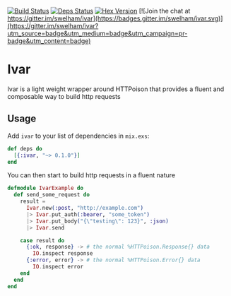 [![Build Status](https://travis-ci.org/swelham/ivar.svg?branch=master)](https://travis-ci.org/swelham/ivar) [![Deps Status](https://beta.hexfaktor.org/badge/all/github/swelham/ivar.svg?branch=master)](https://beta.hexfaktor.org/github/swelham/ivar) [![Hex Version](https://img.shields.io/hexpm/v/ivar.svg)](https://hex.pm/packages/ivar) [![Join the chat at https://gitter.im/swelham/ivar](https://badges.gitter.im/swelham/ivar.svg)](https://gitter.im/swelham/ivar?utm_source=badge&utm_medium=badge&utm_campaign=pr-badge&utm_content=badge)

# Ivar

Ivar is a light weight wrapper around HTTPoison that provides a fluent and composable way to build http requests

## Usage

Add `ivar` to your list of dependencies in `mix.exs`:

```elixir
def deps do
  [{:ivar, "~> 0.1.0"}]
end
```

You can then start to build http requests in a fluent nature

```elixir
defmodule IvarExample do
  def send_some_request do
    result = 
      Ivar.new(:post, "http://example.com")
      |> Ivar.put_auth(:bearer, "some_token")
      |> Ivar.put_body("{\"testing\": 123}", :json)
      |> Ivar.send

    case result do
      {:ok, response} -> # the normal %HTTPoison.Response{} data
        IO.inspect response
      {:error, error} -> # the normal %HTTPoison.Error{} data
        IO.inspect error
    end
  end
end
```

